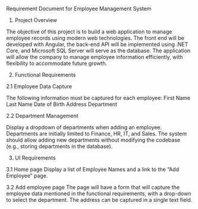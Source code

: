 Requirement Document for Employee Management System

1. Project Overview

The objective of this project is to build a web application to manage employee records using modern web technologies. The front end will be developed with Angular, the back-end API will be implemented using .NET Core, and Microsoft SQL Server will serve as the database. The application will allow the company to manage employee information efficiently, with flexibility to accommodate future growth.


2. Functional Requirements

2.1 Employee Data Capture

The following information must be captured for each employee:
First Name
Last Name
Date of Birth
Address
Department

2.2 Department Management

Display a dropdown of departments when adding an employee.
Departments are initially limited to Finance, HR, IT, and Sales.
The system should allow adding new departments without modifying the codebase (e.g., storing departments in the database).


3. UI Requirements

3.1 Home page 
Display a list of Employee Names and a link to the “Add Employee” page.

3.2 Add employee page
The page will have a form that will capture the employee data mentioned in the functional requirements, with a drop-down to select the department. The address can be captured in a single text field. 
